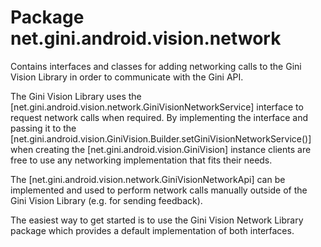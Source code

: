 # Package net.gini.android.vision.network

Contains interfaces and classes for adding networking calls to the Gini Vision Library in order to communicate with the Gini API.

The Gini Vision Library uses the [net.gini.android.vision.network.GiniVisionNetworkService] interface to request network calls when
required. By implementing the interface and passing it to the [net.gini.android.vision.GiniVision.Builder.setGiniVisionNetworkService()]
when creating the [net.gini.android.vision.GiniVision] instance clients are free to use any networking implementation that fits their needs.

The [net.gini.android.vision.network.GiniVisionNetworkApi] can be implemented and used to perform network calls manually outside of the Gini
Vision Library (e.g. for sending feedback).

The easiest way to get started is to use the Gini Vision Network Library package which provides a default implementation of both interfaces.